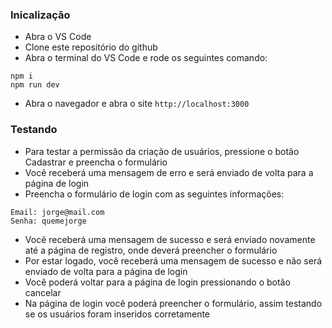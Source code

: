 ### Inicalização

- Abra o VS Code
- Clone este repositório do github 
- Abra o terminal do VS Code e rode os seguintes comando:

```
npm i
npm run dev
```

- Abra o navegador e abra o site `http://localhost:3000`

### Testando

- Para testar a permissão da criação de usuários, pressione o botão Cadastrar e preencha o formulário
- Você receberá uma mensagem de erro e será enviado de volta para a página de login
- Preencha o formulário de login com as seguintes informações:

```
Email: jorge@mail.com
Senha: quemejorge
```

- Você receberá uma mensagem de sucesso e será enviado novamente até a página de registro, onde deverá preencher o formulário
- Por estar logado, você receberá uma mensagem de sucesso e não será enviado de volta para a página de login
- Você poderá voltar para a página de login pressionando o botão cancelar
- Na página de login você poderá preencher o formulário, assim testando se os usuários foram inseridos corretamente 
